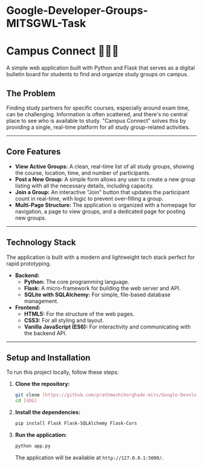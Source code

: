 # Google-Developer-Groups-MITSGWL-Task

# Campus Connect 🧑‍🤝‍🧑

A simple web application built with Python and Flask that serves as a digital bulletin board for students to find and organize study groups on campus.

## The Problem
Finding study partners for specific courses, especially around exam time, can be challenging. Information is often scattered, and there's no central place to see who is available to study. "Campus Connect" solves this by providing a single, real-time platform for all study group-related activities.

---
## Core Features
* **View Active Groups:** A clean, real-time list of all study groups, showing the course, location, time, and number of participants.
* **Post a New Group:** A simple form allows any user to create a new group listing with all the necessary details, including capacity.
* **Join a Group:** An interactive "Join" button that updates the participant count in real-time, with logic to prevent over-filling a group.
* **Multi-Page Structure:** The application is organized with a homepage for navigation, a page to view groups, and a dedicated page for posting new groups.

---
## Technology Stack
The application is built with a modern and lightweight tech stack perfect for rapid prototyping.

* **Backend:**
    * **Python:** The core programming language.
    * **Flask:** A micro-framework for building the web server and API.
    * **SQLite with SQLAlchemy:** For simple, file-based database management.
* **Frontend:**
    * **HTML5:** For the structure of the web pages.
    * **CSS3:** For all styling and layout.
    * **Vanilla JavaScript (ES6):** For interactivity and communicating with the backend API.

---
## Setup and Installation
To run this project locally, follow these steps:

1.  **Clone the repository:**
    ```bash
    git clone [https://github.com/prathmeshchorghade-mits/Google-Developer-Groups-MITSGWL-Task/blob/main/README.md]
    cd [GDG]
    ```

2.  **Install the dependencies:**
    ```bash
    pip install Flask Flask-SQLAlchemy Flask-Cors
    ```

3.  **Run the application:**
    ```bash
    python app.py
    ```
    The application will be available at `http://127.0.0.1:5000/`.
